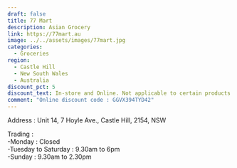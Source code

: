 ```yaml
---
draft: false
title: 77 Mart
description: Asian Grocery
link: https://77mart.au
image: ../../assets/images/77mart.jpg
categories:
  - Groceries
region:
  - Castle Hill
  - New South Wales
  - Australia
discount_pct: 5
discount_text: In-store and Online. Not applicable to certain products and specials
comment: "Online discount code : GGVX394TYD42"
---
```

Address : Unit 14, 7 Hoyle Ave., Castle Hill, 2154, NSW

Trading :\
-Monday : Closed\
-Tuesday to Saturday : 9.30am to 6pm\
-Sunday : 9.30am to 2.30pm
